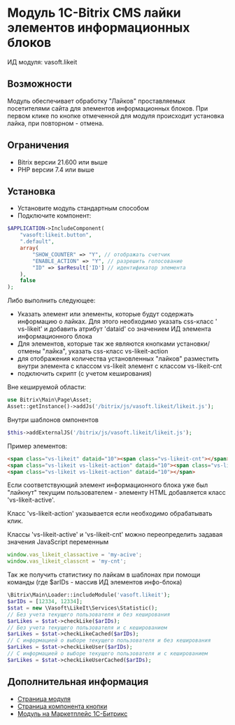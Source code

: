 # Модуль 1C-Bitrix CMS лайки элементов информационных блоков

ИД модуля: vasoft.likeit

## Возможности

Модуль обеспечивает обработку "Лайков" проставляемых посетителями сайта для элементов информационных блоков. При первом
клике по кнопке отмеченной для модуля происходит установка лайка, при повторном - отмена.

## Ограничения

- Bitrix версии 21.600 или выше
- PHP версии 7.4 или выше

## Установка

- Установите модуль стандартным способом
- Подключите компонент:

```php
$APPLICATION->IncludeComponent(
    "vasoft:likeit.button",
    ".default",
    array(
        "SHOW_COUNTER" => "Y", // отображать счетчик
        "ENABLE_ACTION" => "Y", // разрешить голосование
        "ID" => $arResult['ID'] // идентификатор элемента
    ),
    false
);
```

Либо выполнить следующее:

- Указать элемент или элементы, которые будут содержать информацию о лайках. Для этого необходимо указать css-класс '
  vs-likeit' и добавить атрибут 'dataid' со значением ИД элемента информационного блока
- Для элементов, которые так же являются кнопками установки/отмены "лайка", указать css-класс vs-likeit-action
- для отображения количества установленных "лайков" разместить внутри элемента с классом vs-likeit элемент с классом
  vs-likeit-cnt
- подключить скрипт (c учетом кеширования)
  
Вне кешируемой области:

```php
use Bitrix\Main\Page\Asset;
Asset::getInstance()->addJs('/bitrix/js/vasoft.likeit/likeit.js');
```

Внутри шаблонов омпонентов

```php
$this->addExternalJS('/bitrix/js/vasoft.likeit/likeit.js');
```

Пример элементов:

```html
<span class="vs-likeit" dataid="10"><span class="vs-likeit-cnt"></span></span>
<span class="vs-likeit vs-likeit-action" dataid="10"><span class="vs-likeit-cnt"></span></span>
<span class="vs-likeit vs-likeit-action" dataid="10"></span>
```

Если соответствующий элемент информационного блока уже был "лайкнут" текущим пользователем - элементу HTML добавляется
класс 'vs-likeit-active'.

Класс 'vs-likeit-action' указывается если необходимо обрабатывать клик.

Классы 'vs-likeit-active' и 'vs-likeit-cnt' можно переопределить задавая значения JavaScript переменным

```js
window.vas_likeit_classactive = 'my-acive';
window.vas_likeit_classcnt = 'my-cnt';
```

Так же получить статистику по лайкам в шаблонах при помощи команды (где $arIDs - массив ИД элементов инфо-блока)

```php
\Bitrix\Main\Loader::includeModule('vasoft.likeit');
$arIDs = [12334, 12334];
$stat = new \Vasoft\LikeIt\Services\Statistic(); 
// Без учета текущего пользователя и без кеширования
$arLikes = $stat->checkLike($arIDs);
// Без учета текущего пользователя и с кешированием
$arLikes = $stat->checkLikeCached($arIDs);
// С информацией о выборе текущего пользователя и без кеширования
$arLikes = $stat->checkLikeUser($arIDs);
// С информацией о выборе текущего пользователя и с кешированием
$arLikes = $stat->checkLikeUserCached($arIDs);
```

## Дополнительная информация

- [Страница модуля](https://va-soft.ru/market/likeit/)
- [Страница компонента кнопки](https://va-soft.ru/docs/likeit-button/)
- [Модуль на Маркетплейс 1С-Битрикс](https://marketplace.1c-bitrix.ru/solutions/vasoft.likeit/)
